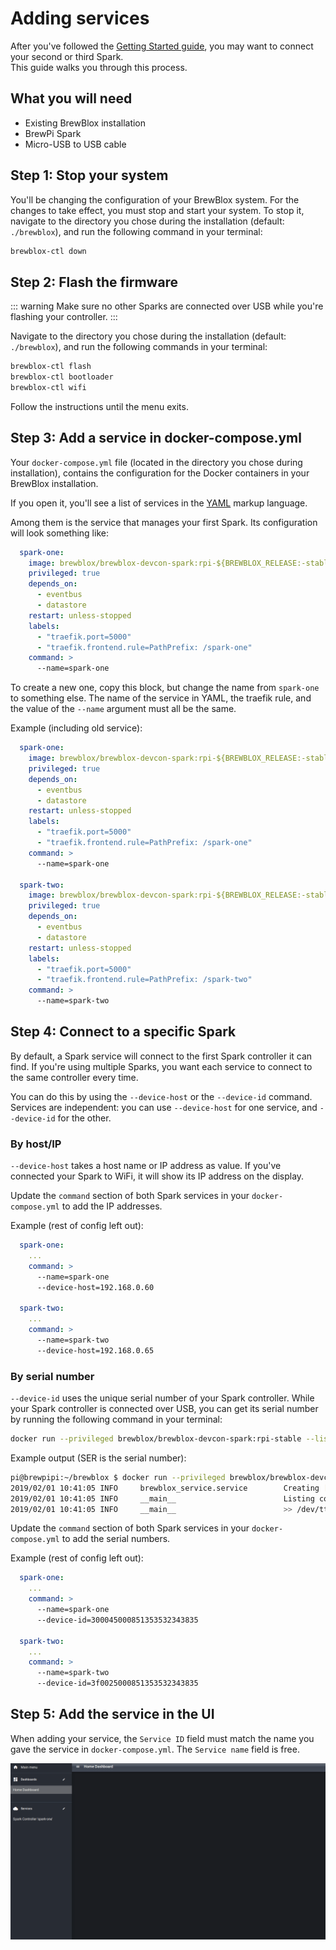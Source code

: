 # Adding services

After you've followed the [Getting Started guide](./startup.md), you may want to connect your second or third Spark. <br>
This guide walks you through this process.

## What you will need

* Existing BrewBlox installation
* BrewPi Spark
* Micro-USB to USB cable

## Step 1: Stop your system

You'll be changing the configuration of your BrewBlox system. For the changes to take effect, you must stop and start your system.
To stop it, navigate to the directory you chose during the installation (default: `./brewblox`), and run the following command in your terminal:

```bash
brewblox-ctl down
```

## Step 2: Flash the firmware

::: warning
Make sure no other Sparks are connected over USB while you're flashing your controller.
:::

Navigate to the directory you chose during the installation (default: `./brewblox`), and run the following commands in your terminal:

```bash
brewblox-ctl flash
brewblox-ctl bootloader
brewblox-ctl wifi
```

Follow the instructions until the menu exits.

## Step 3: Add a service in docker-compose.yml

Your `docker-compose.yml` file (located in the directory you chose during installation), contains the configuration for the Docker containers in your BrewBlox installation.

If you open it, you'll see a list of services in the [YAML](https://www.tutorialspoint.com/yaml/yaml_introduction.htm) markup language.

Among them is the service that manages your first Spark. Its configuration will look something like:

```yaml
  spark-one:
    image: brewblox/brewblox-devcon-spark:rpi-${BREWBLOX_RELEASE:-stable}
    privileged: true
    depends_on:
      - eventbus
      - datastore
    restart: unless-stopped
    labels:
      - "traefik.port=5000"
      - "traefik.frontend.rule=PathPrefix: /spark-one"
    command: >
      --name=spark-one
```

To create a new one, copy this block, but change the name from `spark-one` to something else. The name of the service in YAML, the traefik rule, and the value of the `--name` argument must all be the same.

Example (including old service):

```yaml
  spark-one:
    image: brewblox/brewblox-devcon-spark:rpi-${BREWBLOX_RELEASE:-stable}
    privileged: true
    depends_on:
      - eventbus
      - datastore
    restart: unless-stopped
    labels:
      - "traefik.port=5000"
      - "traefik.frontend.rule=PathPrefix: /spark-one"
    command: >
      --name=spark-one

  spark-two:
    image: brewblox/brewblox-devcon-spark:rpi-${BREWBLOX_RELEASE:-stable}
    privileged: true
    depends_on:
      - eventbus
      - datastore
    restart: unless-stopped
    labels:
      - "traefik.port=5000"
      - "traefik.frontend.rule=PathPrefix: /spark-two"
    command: >
      --name=spark-two
```

## Step 4: Connect to a specific Spark

By default, a Spark service will connect to the first Spark controller it can find. If you're using multiple Sparks, you want each service to connect to the same controller every time.

You can do this by using the `--device-host` or the `--device-id` command. Services are independent: you can use `--device-host` for one service, and `--device-id` for the other.

### By host/IP

`--device-host` takes a host name or IP address as value. If you've connected your Spark to WiFi, it will show its IP address on the display.

Update the `command` section of both Spark services in your `docker-compose.yml` to add the IP addresses.

Example (rest of config left out):

```yaml
  spark-one:
    ...
    command: >
      --name=spark-one
      --device-host=192.168.0.60

  spark-two:
    ...
    command: >
      --name=spark-two
      --device-host=192.168.0.65
```

### By serial number


`--device-id` uses the unique serial number of your Spark controller. While your Spark controller is connected over USB, you can get its serial number by running the following command in your terminal:

```bash
docker run --privileged brewblox/brewblox-devcon-spark:rpi-stable --list-devices
```

Example output (SER is the serial number):

```bash
pi@brewpipi:~/brewblox $ docker run --privileged brewblox/brewblox-devcon-spark:rpi-stable --list-devices
2019/02/01 10:41:05 INFO     brewblox_service.service        Creating [spark] application
2019/02/01 10:41:05 INFO     __main__                        Listing connected devices: 
2019/02/01 10:41:05 INFO     __main__                        >> /dev/ttyACM0 | P1 - P1 Serial | USB VID:PID=2B04:C008 SER=300045000851353532343835 LOCATION=1-1.2:1.0
```

Update the `command` section of both Spark services in your `docker-compose.yml` to add the serial numbers.

Example (rest of config left out):

```yaml
  spark-one:
    ...
    command: >
      --name=spark-one
      --device-id=300045000851353532343835

  spark-two:
    ...
    command: >
      --name=spark-two
      --device-id=3f0025000851353532343835
```

## Step 5: Add the service in the UI

When adding your service, the `Service ID` field must match the name you gave the service in `docker-compose.yml`. The `Service name` field is free.

![Adding service](../images/adding-service.gif)
